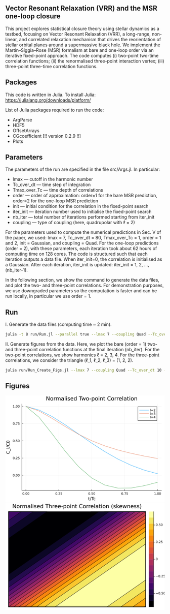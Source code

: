 Vector Resonant Relaxation (VRR) and the MSR one-loop closure
-
This project explores statistical closure theory using stellar dynamics as a testbed, focusing on Vector Resonant Relaxation (VRR),
a long-range, non-linear, and correlated relaxation mechanism that drives the reorientation of stellar orbital planes around a supermassive black hole.
We implement the Martin–Siggia–Rose (MSR) formalism at bare and one-loop order via an iterative fixed-point approach. 
The code computes
(i) two-point two-time correlation functions;
(ii) the renormalised three-point interaction vertex;
(iii) three-point three-time correlation functions.

Packages
-
This code is written in Julia. To install Julia: https://julialang.org/downloads/platform/

List of Julia packages required to run the code:
- ArgParse
- HDF5 
- OffsetArrays 
- CGcoefficient [!! version 0.2.9 !!]
- Plots

Parameters
-
The parameters of the run are specified in the file src/Args.jl.
In particular:
- lmax — cutoff in the harmonic number
- Tc_over_dt — time step of integration
- Tmax_over_Tc — time depth of correlations
- order — order of approximation: order=1 for the bare MSR prediction, order=2 for the one-loop MSR prediction
- init — initial condition for the correlation in the fixed-point search
- iter_init — iteration number used to initialise the fixed-point search
- nb_iter — total number of iterations performed starting from iter_init
- coupling — type of coupling (here, quadrupolar with ℓ = 2)

For the parameters used to compute the numerical predictions in Sec. V of the paper, we used:
lmax = 7, Tc_over_dt = 80, Tmax_over_Tc = 1, order = 1 and 2, init = Gaussian, and coupling = Quad.
For the one-loop predictions (order = 2), with these parameters, each iteration took about 62 hours of computing time on 128 cores.
The code is structured such that each iteration outputs a data file.
When iter_init=0, the correlation is initialised as a Gaussian.
After each iteration, iter_init is updated: iter_init = 1, 2, …, (nb_iter-1).

In the following section, we show the command to generate the data files, and plot the two- and three-point correlations.
For demonstration purposes, we use downgraded parameters so the computation is faster and can be run locally, in particular we use order = 1.

Run
-
I. Generate the data files (computing time ~ 2 min).

```sh
julia -t 8 run/Run.jl --parallel true --lmax 7 --coupling Quad --Tc_over_dt 10 --Tmax_over_Tc 1 --order 1 --init Gaussian --iter_init 0 --nb_iter 10 
```
II. Generate figures from the data. Here, we plot the bare (order = 1) two- and three-point correlation functions at the final iteration (nb_iter).
For the two-point correlations, we show harmonics ℓ = 2, 3, 4.
For the three-point correlations, we consider the triangle (ℓ_1, ℓ_2, ℓ_3) = (1, 2, 2).

```sh
julia run/Run_Create_Figs.jl --lmax 7 --coupling Quad --Tc_over_dt 10 --Tmax_over_Tc 1 --order 1 --init Gaussian --iter_init 0 --nb_iter 10 
```

Figures
-
![figure_two_point_ORDER_1_LMAX_7_ITER_10.hf5.png](https://github.com/sfloresmo/VRR_MSR/blob/main/figs/figure_two_point_ORDER_1_LMAX_7_ITER_10.hf5.png)
![figure_three_point_ORDER_1_LMAX_7_ITER_10.hf5.png](https://github.com/sfloresmo/VRR_MSR/blob/main/figs/figure_three_point_ORDER_1_LMAX_7_ITER_10.hf5.png)
